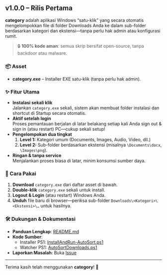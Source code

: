 ## v1.0.0 – Rilis Pertama

**category** adalah aplikasi Windows “satu-klik” yang secara otomatis mengelompokkan file di folder Downloads Anda ke dalam sub-folder berdasarkan kategori dan ekstensi—tanpa perlu hak admin atau konfigurasi rumit.

> 🔒 **100% kode aman**: semua skrip bersifat open-source, tanpa backdoor atau malware.

### 📦 Asset
- **category.exe** – Installer EXE satu-klik (tanpa perlu hak admin).  

### ✨ Fitur Utama
- **Instalasi sekali klik**  
  Jalankan `category.exe` sekali, sistem akan membuat folder instalasi dan shortcut di Startup secara otomatis.  
- **Aktif setelah login**  
  Proses pemantauan berjalan di latar belakang setiap kali Anda sign out & sign in (atau restart) PC—cukup sekali setup!  
- **Pengelompokan dua tingkat**  
  1. **Level 1:** Kategori umum (Documents, Images, Audio, Video, dll.)  
  2. **Level 2:** Sub-folder berdasarkan ekstensi (misalnya `\Documents\docx`, `\Images\png`).  
- **Ringan & tanpa service**  
  Menjalankan proses biasa di latar, minim konsumsi sumber daya.

### 🚀 Cara Pakai
1. **Download** `category.exe` dari daftar asset di bawah.  
2. **Double-klik** `category.exe` sekali untuk install.  
3. **Logout & Login** (atau restart) Windows Anda.  
4. **Unduh** file baru di browser—periksa sub-folder `Downloads\<Kategori>\<Ekstensi>\…` untuk hasilnya.

### 🛠️ Dukungan & Dokumentasi
- **Panduan Lengkap**: [README.md](README.md)  
- **Kode Sumber**:  
  - Installer PS1: [InstallAndRun-AutoSort.ps1](https://github.com/merdekasiberlab/category/blob/main/InstallAndRun-AutoSort.ps1)  
  - Watcher PS1: [AutoSortDownloads.ps1](https://github.com/merdekasiberlab/category/blob/main/AutoSortDownloads.ps1)  
- **Laporkan Masalah**: Buka [Issue](https://github.com/merdekasiberlab/category/issues)

---

Terima kasih telah menggunakan **category**! 🎉  
